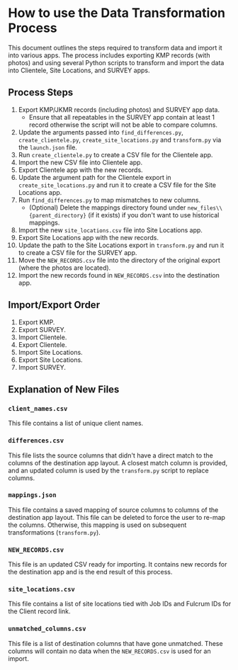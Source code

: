 # How to use the Data Transformation Process

This document outlines the steps required to transform data and import it into various apps. The process includes exporting KMP records (with photos) and using several Python scripts to transform and import the data into Clientele, Site Locations, and SURVEY apps.

## Process Steps

1.  Export KMP/JKMR records (including photos) and SURVEY app data.
    - Ensure that all repeatables in the SURVEY app contain at least 1 record otherwise the script will not be able to compare columns.
1.  Update the arguments passed into `find_differences.py`, `create_clientele.py`, `create_site_locations.py` and `transform.py` via the `launch.json` file.
1.  Run `create_clientele.py` to create a CSV file for the Clientele app.
1.  Import the new CSV file into Clientele app.
1.  Export Clientele app with the new records.
1.  Update the argument path for the Clientele export in `create_site_locations.py` and run it to create a CSV file for the Site Locations app.
1.  Run `find_differences.py` to map mismatches to new columns.
    - (Optional) Delete the mappings directory found under `new_files\\{parent_directory}` (if it exists) if you don't want to use historical mappings.
1.  Import the new `site_locations.csv` file into Site Locations app.
1.  Export Site Locations app with the new records.
1.  Update the path to the Site Locations export in `transform.py` and run it to create a CSV file for the SURVEY app.
1.  Move the `NEW_RECORDS.csv` file into the directory of the original export (where the photos are located).
1.  Import the new records found in `NEW_RECORDS.csv` into the destination app.

## Import/Export Order

1.  Export KMP.
1.  Export SURVEY.
1.  Import Clientele.
1.  Export Clientele.
1.  Import Site Locations.
1.  Export Site Locations.
1.  Import SURVEY.

## Explanation of New Files

### `client_names.csv`

This file contains a list of unique client names.

### `differences.csv`

This file lists the source columns that didn't have a direct match to the columns of the destination app layout. A closest match column is provided, and an updated column is used by the `transform.py` script to replace columns.

### `mappings.json`

This file contains a saved mapping of source columns to columns of the destination app layout. This file can be deleted to force the user to re-map the columns. Otherwise, this mapping is used on subsequent transformations (`transform.py`).

### `NEW_RECORDS.csv`

This file is an updated CSV ready for importing. It contains new records for the destination app and is the end result of this process.

### `site_locations.csv`

This file contains a list of site locations tied with Job IDs and Fulcrum IDs for the Client record link.

### `unmatched_columns.csv`

This file is a list of destination columns that have gone unmatched. These columns will contain no data when the `NEW_RECORDS.csv` is used for an import.

